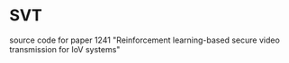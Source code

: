 # SVT
source code for paper 1241 "Reinforcement learning-based secure video transmission for IoV systems"
